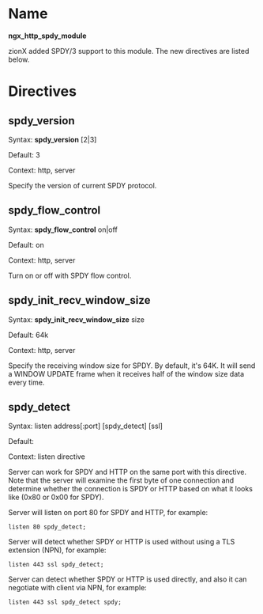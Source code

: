 # Name #

**ngx\_http\_spdy\_module**

zionX added SPDY/3 support to this module. The new directives are listed below.


# Directives #

## spdy\_version ##

Syntax: **spdy\_version** [2|3]

Default: 3

Context: http, server

Specify the version of current SPDY protocol.

## spdy\_flow\_control ##

Syntax: **spdy\_flow\_control** on|off

Default: on

Context: http, server

Turn on or off with SPDY flow control.

## spdy\_init\_recv\_window\_size ##

Syntax: **spdy\_init\_recv\_window\_size** size

Default: 64k

Context: http, server

Specify the receiving window size for SPDY. By default, it's 64K. It will send a WINDOW UPDATE frame when it receives half of the window size data every time.

## spdy\_detect ##

Syntax: listen address[:port] [spdy_detect] [ssl]

Default:

Context: listen directive

Server can work for SPDY and HTTP on the same port with this directive. Note that the server will examine the first byte of one connection and determine whether the connection is SPDY or HTTP based on what it looks like (0x80 or 0x00 for SPDY).

Server will listen on port 80 for SPDY and HTTP, for example:

    listen 80 spdy_detect;

Server will detect whether SPDY or HTTP is used without using a TLS extension (NPN), for example:

    listen 443 ssl spdy_detect;

Server can detect whether SPDY or HTTP is used directly, and also it can negotiate with client via NPN, for example:

    listen 443 ssl spdy_detect spdy;


